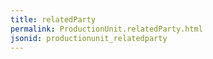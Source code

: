 ```yaml
---
title: relatedParty
permalink: ProductionUnit.relatedParty.html
jsonid: productionunit_relatedparty
---
```

